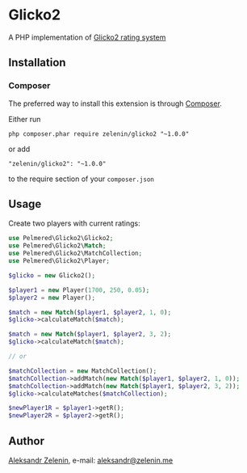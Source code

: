 # Glicko2

A PHP implementation of [Glicko2 rating system](http://www.glicko.net/glicko.html)

## Installation

### Composer

The preferred way to install this extension is through [Composer](http://getcomposer.org/).

Either run

```
php composer.phar require zelenin/glicko2 "~1.0.0"
```

or add

```
"zelenin/glicko2": "~1.0.0"
```

to the require section of your ```composer.json```

## Usage

Create two players with current ratings:

```php
use Pelmered\Glicko2\Glicko2;
use Pelmered\Glicko2\Match;
use Pelmered\Glicko2\MatchCollection;
use Pelmered\Glicko2\Player;

$glicko = new Glicko2();

$player1 = new Player(1700, 250, 0.05);
$player2 = new Player();

$match = new Match($player1, $player2, 1, 0);
$glicko->calculateMatch($match);

$match = new Match($player1, $player2, 3, 2);
$glicko->calculateMatch($match);

// or

$matchCollection = new MatchCollection();
$matchCollection->addMatch(new Match($player1, $player2, 1, 0));
$matchCollection->addMatch(new Match($player1, $player2, 3, 2));
$glicko->calculateMatches($matchCollection);

$newPlayer1R = $player1->getR();
$newPlayer2R = $player2->getR();
```

## Author

[Aleksandr Zelenin](https://github.com/zelenin/), e-mail: [aleksandr@zelenin.me](mailto:aleksandr@zelenin.me)
